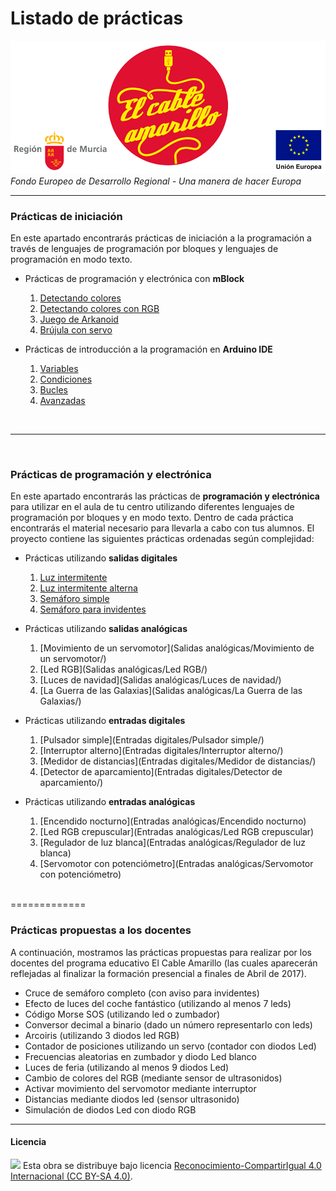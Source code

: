 # Listado de prácticas

<img src="ElCableAmarillo.png" /><br>
*Fondo Europeo de Desarrollo Regional - Una manera de hacer Europa*



***


### Prácticas de iniciación

En este apartado encontrarás prácticas de iniciación a la programación a través de lenguajes de programación por bloques y lenguajes de programación en modo texto. 

- Prácticas de programación y electrónica con **mBlock**
    1. [Detectando colores](Prácticas-de-iniciación/mBlock/Detectando-colores/)
    2. [Detectando colores con RGB](Prácticas-de-iniciación/mBlock/Detectando-colores-con-RGB/)
    3. [Juego de Arkanoid](Prácticas-de-iniciación/mBlock/Juego-de-Arkanoid/)
    4. [Brújula con servo](Prácticas-de-iniciación/mBlock/Brújula-con-servo/)
    
- Prácticas de introducción a la programación en **Arduino IDE**
    1. [Variables](Prácticas-de-iniciación/Arduino-IDE/Variables)
    2. [Condiciones](Prácticas-de-iniciación/Arduino-IDE/Condiciones)
    3. [Bucles](Prácticas-de-iniciación/Arduino-IDE/Bucles)
    4. [Avanzadas](Prácticas-de-iniciación/Arduino-IDE/Avanzadas)



<br />
<hr>
<br />



### Prácticas de programación y electrónica

En este apartado encontrarás las prácticas de **programación y electrónica** para utilizar en el aula de tu centro utilizando diferentes lenguajes de programación por bloques y en modo texto. Dentro de cada práctica encontrarás el material necesario para llevarla a cabo con tus alumnos. El proyecto contiene las siguientes prácticas ordenadas según complejidad:

- Prácticas utilizando **salidas digitales**
    1. [Luz intermitente](Salidas-digitales/Luz-intermitente/)
    2. [Luz intermitente alterna](Salidas-digitales/Luz-intermitente-alterna/)
    3. [Semáforo simple](Salidas-digitales/Semáforo-simple/)
    4. [Semáforo para invidentes](Salidas-digitales/Semáforo-para-invidentes/)
    
- Prácticas utilizando **salidas analógicas**
    1. [Movimiento de un servomotor](Salidas analógicas/Movimiento de un servomotor/)
    2. [Led RGB](Salidas analógicas/Led RGB/)
    3. [Luces de navidad](Salidas analógicas/Luces de navidad/)
    4. [La Guerra de las Galaxias](Salidas analógicas/La Guerra de las Galaxias/)

- Prácticas utilizando **entradas digitales**
    1. [Pulsador simple](Entradas digitales/Pulsador simple/)
    2. [Interruptor alterno](Entradas digitales/Interruptor alterno/)
    3. [Medidor de distancias](Entradas digitales/Medidor de distancias/)
    4. [Detector de aparcamiento](Entradas digitales/Detector de aparcamiento/)

- Prácticas utilizando **entradas analógicas**
    1. [Encendido nocturno](Entradas analógicas/Encendido nocturno)
    2. [Led RGB crepuscular](Entradas analógicas/Led RGB crepuscular)
    3. [Regulador de luz blanca](Entradas analógicas/Regulador de luz blanca)
    4. [Servomotor con potenciómetro](Entradas analógicas/Servomotor con potenciómetro)



<br />
=============
<br />



### Prácticas propuestas a los docentes

A continuación, mostramos las prácticas propuestas para realizar por los docentes del programa educativo El Cable Amarillo (las cuales aparecerán reflejadas al finalizar la formación presencial a finales de Abril de 2017).

- Cruce de semáforo completo (con aviso para invidentes)
- Efecto de luces del coche fantástico (utilizando al menos 7 leds)
- Código Morse SOS (utilizando led o zumbador)
- Conversor decimal a binario (dado un número representarlo con leds)
- Arcoiris (utilizando 3 diodos led RGB)
- Contador de posiciones utilizando un servo (contador con diodos Led)
- Frecuencias aleatorias en zumbador y diodo Led blanco
- Luces de feria (utilizando al menos 9 diodos Led)
- Cambio de colores del RGB (mediante sensor de ultrasonidos)
- Activar movimiento del servomotor mediante interruptor
- Distancias mediante diodos led (sensor ultrasonido)
- Simulación de diodos Led con diodo RGB



***



#### Licencia

<img src="http://i.creativecommons.org/l/by-sa/4.0/88x31.png" /> Esta obra se distribuye bajo licencia [Reconocimiento-CompartirIgual 4.0 Internacional (CC BY-SA 4.0)](https://creativecommons.org/licenses/by-sa/4.0/deed.es_ES).
